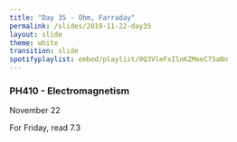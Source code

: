 ```yaml
---
title: "Day 35 - Ohm, Farraday"
permalink: /slides/2019-11-22-day35
layout: slide
theme: white
transition: slide
spotifyplaylist: embed/playlist/0Q3VleFxIlnKZMoeC75aNn
---
```


<section data-markdown="">

### PH410 - Electromagnetism

November 22

For Friday, read 7.3
</section>
